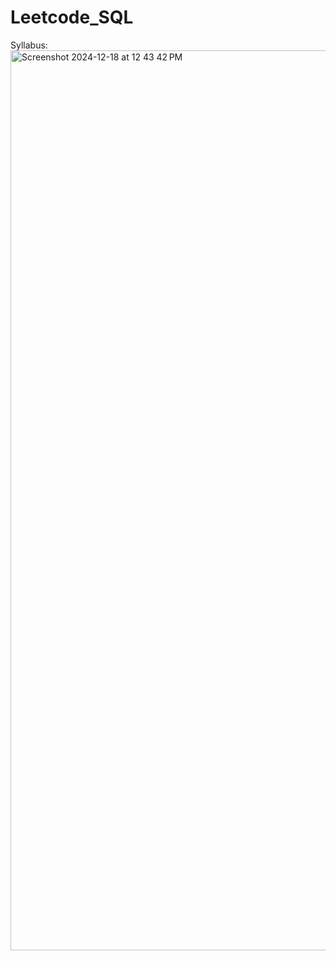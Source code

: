 # Leetcode_SQL
Syllabus:
<img width="1440" alt="Screenshot 2024-12-18 at 12 43 42 PM" src="https://github.com/user-attachments/assets/e1951b0a-5426-4ab2-88ee-ad014846e0b1" />

